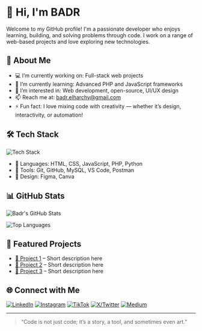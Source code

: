 # 👋 Hi, I'm BADR

Welcome to my GitHub profile! I'm a passionate developer who enjoys learning, building, and solving problems through code. I work on a range of web-based projects and love exploring new technologies.

## 🚀 About Me

- 💻 I’m currently working on: Full-stack web projects
- 🌱 I’m currently learning: Advanced PHP and JavaScript frameworks
- 🧠 I’m interested in: Web development, open-source, UI/UX design
- 📫 Reach me at: badr.elharchy@gmail.com
- ⚡ Fun fact: I love mixing code with creativity — whether it’s design, interactivity, or automation!

## 🛠️ Tech Stack

![Tech Stack](https://skillicons.dev/icons?i=html,css,js,php,python,mysql,github,vscode)

- 💼 Languages: HTML, CSS, JavaScript, PHP, Python
- 🧰 Tools: Git, GitHub, MySQL, VS Code, Postman
- 🎨 Design: Figma, Canva

## 📊 GitHub Stats

![Badr's GitHub Stats](https://github-readme-stats.vercel.app/api?username=badrDev-01&show_icons=true&theme=tokyonight)

![Top Languages](https://github-readme-stats.vercel.app/api/top-langs/?username=badrDev-01&layout=compact&theme=tokyonight)


## 📂 Featured Projects

- [🔗 Project 1](https://github.com/badrDev-01/project1) – Short description here
- [🔗 Project 2](https://github.com/badrDev-01/project2) – Short description here
- [🔗 Project 3](https://github.com/badrDev-01/project3) – Short description here

## 🌐 Connect with Me

[![LinkedIn](https://img.shields.io/badge/LinkedIn-%230077B5.svg?style=for-the-badge&logo=linkedin&logoColor=white)](https://linkedin.com/in/YOUR_USERNAME)
[![Instagram](https://img.shields.io/badge/Instagram-E4405F?style=for-the-badge&logo=instagram&logoColor=white)](https://instagram.com/YOUR_USERNAME)
[![TikTok](https://img.shields.io/badge/TikTok-000000?style=for-the-badge&logo=tiktok&logoColor=white)](https://tiktok.com/@YOUR_USERNAME)
[![X/Twitter](https://img.shields.io/badge/X-000000?style=for-the-badge&logo=twitter&logoColor=white)](https://x.com/YOUR_USERNAME)
[![Medium](https://img.shields.io/badge/Medium-12100E?style=for-the-badge&logo=medium&logoColor=white)](https://medium.com/@YOUR_USERNAME)


---

> “Code is not just code; it’s a story, a tool, and sometimes even art.”

